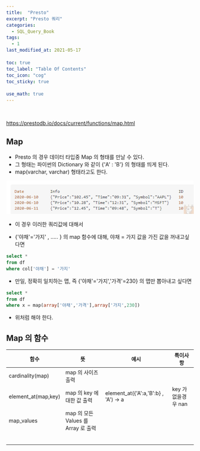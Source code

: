 ```yaml
---
title:  "Presto"
excerpt: "Presto 쿼리"
categories:
  - SQL_Query_Book
tags:
  - 1
last_modified_at: 2021-05-17

toc: true
toc_label: "Table Of Contents"
toc_icon: "cog"
toc_sticky: true

use_math: true
---
```


<br>

https://prestodb.io/docs/current/functions/map.html

## Map

- Presto 의 경우 데이터 타입중 Map 의 형태를 만날 수 있다.
- 그 형태는 파이썬의 Dictionary 와 같이 {'A' : 'B'} 의 형태를 띄게 된다.
- map(varchar, varchar) 형태라고도 한다. 

![png](/assets/images/SQL_Basic/2_10.png) 

- 이 경우 이러한 쿼리값에 대해서 

- {'야채'='가지' , ..... } 의 map 함수에 대해, 야채 = 가지 값을 가진 값을 꺼내고싶다면 

```sql
select *
from df	
where col['야채'] = '가지'
```

- 만일, 정확히 일치하는 맵, 즉 {'야채'='가지','가격'=230} 의 맵만 뽑아내고 싶다면

```sql
select *
from df	
where x = map(array['야채','가격'],array['가지',230]) 
```

- 위처럼 해야 한다.



## Map 의 함수

| 함수                | 뜻                                  | 예시                                    | 특이사항            |
| ------------------- | ----------------------------------- | --------------------------------------- | ------------------- |
| cardinality(map)    | map 의 사이즈 출력                  |                                         |                     |
| element_at(map,key) | map 의 key 에 대한 값 출력          | element_at({'A':a,'B':b} , 'A') $\to$ a | key 가 없을경우 nan |
| map_values          | map 의 모든 Values 를 Array 로 출력 |                                         |                     |
|                     |                                     |                                         |                     |
|                     |                                     |                                         |                     |
|                     |                                     |                                         |                     |
|                     |                                     |                                         |                     |
|                     |                                     |                                         |                     |
|                     |                                     |                                         |                     |

